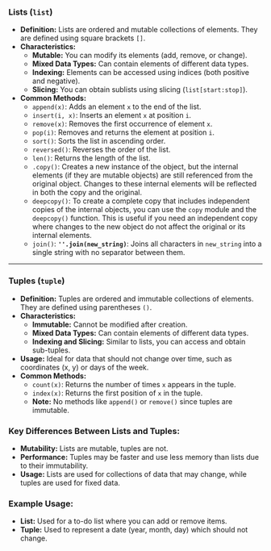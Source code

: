 ### Lists (`list`)

- **Definition:** Lists are ordered and mutable collections of elements. They are defined using square brackets `[]`.
- **Characteristics:**
    - **Mutable:** You can modify its elements (add, remove, or change).
    - **Mixed Data Types:** Can contain elements of different data types.
    - **Indexing:** Elements can be accessed using indices (both positive and negative).
    - **Slicing:** You can obtain sublists using slicing (`list[start:stop]`).
- **Common Methods:**
    - `append(x)`: Adds an element `x` to the end of the list.
    - `insert(i, x)`: Inserts an element `x` at position `i`.
    - `remove(x)`: Removes the first occurrence of element `x`.
    - `pop(i)`: Removes and returns the element at position `i`.
    - `sort()`: Sorts the list in ascending order.
    - `reversed()`: Reverses the order of the list.
    - `len()`: Returns the length of the list.
    - `.copy()`: Creates a new instance of the object, but the internal elements (if they are mutable objects) are still referenced from the original object. Changes to these internal elements will be reflected in both the copy and the original.
    - `deepcopy()`: To create a complete copy that includes independent copies of the internal objects, you can use the `copy` module and the `deepcopy()` function. This is useful if you need an independent copy where changes to the new object do not affect the original or its internal elements.
    - `join()`: **`''.join(new_string)`**: Joins all characters in `new_string` into a single string with no separator between them.


---

### Tuples (`tuple`)

- **Definition:** Tuples are ordered and immutable collections of elements. They are defined using parentheses `()`.
- **Characteristics:**
    - **Immutable:** Cannot be modified after creation.
    - **Mixed Data Types:** Can contain elements of different data types.
    - **Indexing and Slicing:** Similar to lists, you can access and obtain sub-tuples.
- **Usage:** Ideal for data that should not change over time, such as coordinates (x, y) or days of the week.
- **Common Methods:**
    - `count(x)`: Returns the number of times `x` appears in the tuple.
    - `index(x)`: Returns the first position of `x` in the tuple.
    - **Note:** No methods like `append()` or `remove()` since tuples are immutable.

### Key Differences Between Lists and Tuples:

- **Mutability:** Lists are mutable, tuples are not.
- **Performance:** Tuples may be faster and use less memory than lists due to their immutability.
- **Usage:** Lists are used for collections of data that may change, while tuples are used for fixed data.

### Example Usage:

- **List:** Used for a to-do list where you can add or remove items.
- **Tuple:** Used to represent a date (year, month, day) which should not change.
